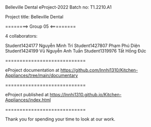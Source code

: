 Belleville Dental
eProject-2022 Batch no: T1.2210.A1

Project title: Belleville Dental

========> Group 05 <=========

4 collaborators:

Student1424177  Nguyễn Minh Trí
Student1427807  Phạm Phú Diện
Student1424199  Vũ Nguyễn Anh Tuấn
Student1319976  Tất Hồng Đức

============================

eProject documentation at https://github.com/lnnhi1310/Kitchen-Appliances/tree/main/documentary

============================

eProject published at https://lnnhi1310.github.io/Kitchen-Appliances/index.html

============================

Thank you for spending your time to look at our work.